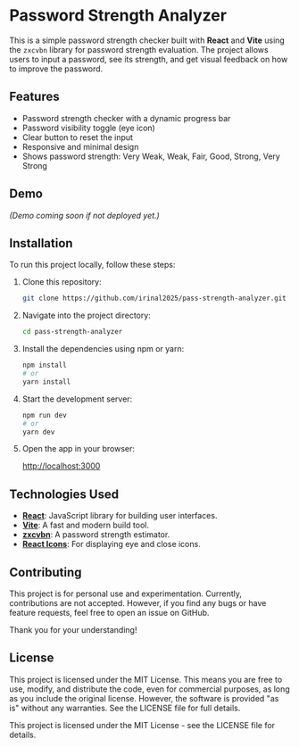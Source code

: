 # Password Strength Analyzer

This is a simple password strength checker built with **React** and **Vite** using the `zxcvbn` library for password strength evaluation. The project allows users to input a password, see its strength, and get visual feedback on how to improve the password.

## Features
- Password strength checker with a dynamic progress bar
- Password visibility toggle (eye icon)
- Clear button to reset the input
- Responsive and minimal design
- Shows password strength: Very Weak, Weak, Fair, Good, Strong, Very Strong


## Demo
*(Demo coming soon if not deployed yet.)*
<!-- [View the demo here](https://example.com) -->

## Installation

To run this project locally, follow these steps:

1. Clone this repository:
   
   ```bash
   git clone https://github.com/irinal2025/pass-strength-analyzer.git
   ```

2. Navigate into the project directory:
   
   ```bash
   cd pass-strength-analyzer
   ```

3. Install the dependencies using npm or yarn:
   
   ```bash
   npm install
   # or
   yarn install
   ```

4. Start the development server:
   
   ```bash
   npm run dev
   # or
   yarn dev
   ```

5. Open the app in your browser:
   
   [http://localhost:3000](http://localhost:3000)

## Technologies Used
- **[React](https://reactjs.org/)**: JavaScript library for building user interfaces.
- **[Vite](https://vitejs.dev/)**: A fast and modern build tool.
- **[zxcvbn](https://github.com/dropbox/zxcvbn)**: A password strength estimator.
- **[React Icons](https://react-icons.github.io/react-icons/)**: For displaying eye and close icons.

## Contributing
This project is for personal use and experimentation. Currently, contributions are not accepted. However, if you find any bugs or have feature requests, feel free to open an issue on GitHub.

Thank you for your understanding!

## License
This project is licensed under the MIT License. This means you are free to use, modify, and distribute the code, even for commercial purposes, as long as you include the original license. However, the software is provided "as is" without any warranties. See the LICENSE file for full details.

This project is licensed under the MIT License - see the LICENSE file for details.
